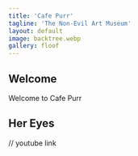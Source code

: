 ```yaml
---
title: 'Cafe Purr'
tagline: 'The Non-Evil Art Museum'
layout: default
image: backtree.webp
gallery: floof
---
```


## Welcome

Welcome to Cafe Purr

## Her Eyes

// youtube link
